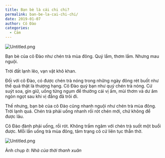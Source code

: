 ```yaml
---
title: Bạn bè là cái chi chi?
permalink: ban-be-la-cai-chi-chi/
date: 2019-01-07
author: Cô Đào
categories:
  - Cảm
---
```


![Untitled.png](https://prod-files-secure.s3.us-west-2.amazonaws.com/1c35bcdc-42a4-44e8-9d9c-01e2d858c279/83718350-b49f-4629-92eb-cfcd8dd52ec3/Untitled.png?X-Amz-Algorithm=AWS4-HMAC-SHA256&X-Amz-Content-Sha256=UNSIGNED-PAYLOAD&X-Amz-Credential=AKIAT73L2G45HZZMZUHI%2F20240313%2Fus-west-2%2Fs3%2Faws4_request&X-Amz-Date=20240313T024031Z&X-Amz-Expires=3600&X-Amz-Signature=0723a0dd0985fe16853d553a3889d7e0461f66eb367832620edb18df58e7a7fa&X-Amz-SignedHeaders=host&x-id=GetObject)


Bạn bè của cô Đào như chén trà mùa đông. Quý lắm, thơm lắm. Nhưng mau nguội.


Trời đất lạnh lẽo, vạn vật khô khan.


Đối với cô Đào, có được chén trà nóng trong những ngày đông rét buốt như thế quả thật là thượng hạng. Cô Đào quý bạn như quý chén trà nóng. Cứ suýt soa, gìn giữ, uống từng ngụm để thưởng cái vị ấm, mùi thơm và dư âm ngòn ngọt sau khi vị đắng đã trôi đi.


Thế nhưng, bạn bè của cô Đào cũng nhanh nguội như chén trà mùa đông. Trời lạnh quá. Chén trà phải uống nhanh rồi rót chén mới, chứ không để được lâu.


Cô Đào đành phải uống, rồi rót. Không trầm ngâm với chén trà suốt một buổi được. Mỗi lần uống trà mùa đông, tâm trạng cô cứ liên tục thẫn thờ.


![Untitled.png](https://prod-files-secure.s3.us-west-2.amazonaws.com/1c35bcdc-42a4-44e8-9d9c-01e2d858c279/76ed92c6-f462-4523-b5dd-67f43bd40f81/Untitled.png?X-Amz-Algorithm=AWS4-HMAC-SHA256&X-Amz-Content-Sha256=UNSIGNED-PAYLOAD&X-Amz-Credential=AKIAT73L2G45HZZMZUHI%2F20240313%2Fus-west-2%2Fs3%2Faws4_request&X-Amz-Date=20240313T024031Z&X-Amz-Expires=3600&X-Amz-Signature=bdc38d8dbcad1a92cdba3ebde1f2a627a7f3e2a19f3b49f5b4f3038cd3f53118&X-Amz-SignedHeaders=host&x-id=GetObject)


Ảnh chụp ở: _Nhà của thời thanh xuân_

